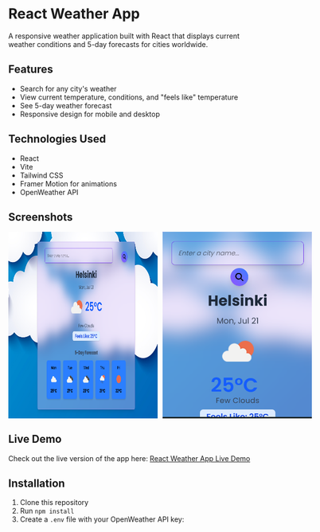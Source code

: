 # React Weather App

A responsive weather application built with React that displays current weather conditions and 5-day forecasts for cities worldwide.

## Features

- Search for any city's weather
- View current temperature, conditions, and "feels like" temperature
- See 5-day weather forecast
- Responsive design for mobile and desktop

## Technologies Used

- React
- Vite
- Tailwind CSS
- Framer Motion for animations
- OpenWeather API

## Screenshots

<div style="display: flex; gap: 10px;">
  <img src="public/screenshots/desktop.png" alt="Desktop View" width="300" />
  <img src="public/screenshots/mobile.png" alt="Mobile View" width="300" />
</div>

## Live Demo

Check out the live version of the app here:
[React Weather App Live Demo](https://react-weather-app-indol-five.vercel.app)

## Installation

1. Clone this repository
2. Run `npm install`
3. Create a `.env` file with your OpenWeather API key:
